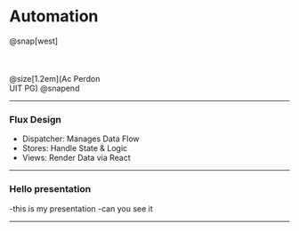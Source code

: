 # Automation
@snap[west]
<br><br><br><br>
@size[1.2em](Ac Perdon<br>UIT PG)
@snapend


---

### Flux Design

- Dispatcher: Manages Data Flow
- Stores: Handle State & Logic
- Views: Render Data via React

---
### Hello presentation

-this is my presentation
-can you see it

---
